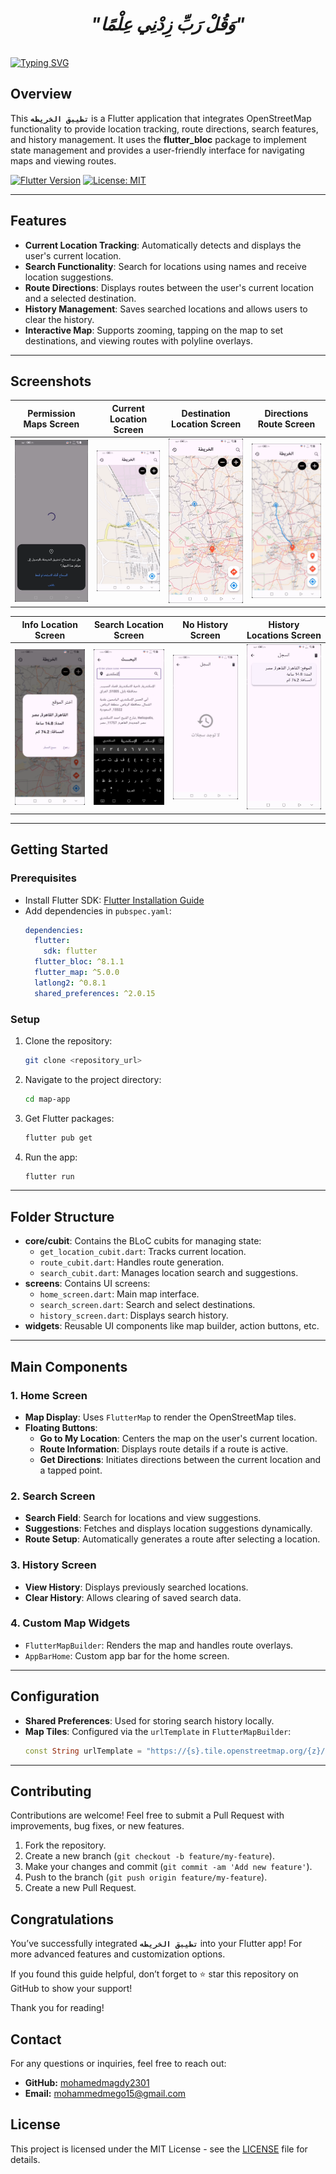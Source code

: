 <div align="center">

# *"وَقُلْ رَبِّ زِدْنِي عِلْمًا"*

</div>
<br clear="both">
<a href="https://git.io/typing-svg"><img src="https://readme-typing-svg.demolab.com?font=Protest+Guerrilla&weight=900&size=45&pause=1000&color=F78918&width=835&height=100&lines=تطيبق+الخريطه%F0%9F%98%8A%E2%9C%8C%EF%B8%8F" alt="Typing SVG" /></a>
<br clear="both">

## Overview
This **`تطيبق الخريطه`** is a Flutter application that integrates OpenStreetMap functionality to provide location tracking, route directions, search features, and history management. It uses the **flutter_bloc** package to implement state management and provides a user-friendly interface for navigating maps and viewing routes.

[![Flutter Version](https://img.shields.io/badge/Flutter-v3.0-blue.svg)](https://flutter.dev/)
[![License: MIT](https://img.shields.io/badge/License-MIT-yellow.svg)](https://opensource.org/licenses/MIT)

---

## Features
- **Current Location Tracking**: Automatically detects and displays the user's current location.
- **Search Functionality**: Search for locations using names and receive location suggestions.
- **Route Directions**: Displays routes between the user's current location and a selected destination.
- **History Management**: Saves searched locations and allows users to clear the history.
- **Interactive Map**: Supports zooming, tapping on the map to set destinations, and viewing routes with polyline overlays.

---

## Screenshots

| Permission Maps Screen | Current Location Screen | Destination Location Screen | Directions Route Screen |
|---|---|---|---|
| ![Screenshot](assets/screenshots/premisions.png) | ![Screenshot](assets/screenshots/currant.png) | ![Screenshot](assets/screenshots/diestation.png)  | ![Screenshot](assets/screenshots/directoins.png)  |

| Info Location Screen | Search Location Screen |  No History Screen |  History Locations Screen |
|---|---|---|---|
| ![Screenshot](assets/screenshots/info.png) | ![Screenshot](assets/screenshots/search.png) | ![Screenshot](assets/screenshots/no-history.png)  | ![Screenshot](assets/screenshots/history.png)  |

---

## Getting Started

### Prerequisites
- Install Flutter SDK: [Flutter Installation Guide](https://docs.flutter.dev/get-started/install)
- Add dependencies in `pubspec.yaml`:
  ```yaml
  dependencies:
    flutter:
      sdk: flutter
    flutter_bloc: ^8.1.1
    flutter_map: ^5.0.0
    latlong2: ^0.8.1
    shared_preferences: ^2.0.15
  ```

### Setup
1. Clone the repository:
   ```bash
   git clone <repository_url>
   ```
2. Navigate to the project directory:
   ```bash
   cd map-app
   ```
3. Get Flutter packages:
   ```bash
   flutter pub get
   ```
4. Run the app:
   ```bash
   flutter run
   ```

---

## Folder Structure
- **core/cubit**: Contains the BLoC cubits for managing state:
  - `get_location_cubit.dart`: Tracks current location.
  - `route_cubit.dart`: Handles route generation.
  - `search_cubit.dart`: Manages location search and suggestions.
- **screens**: Contains UI screens:
  - `home_screen.dart`: Main map interface.
  - `search_screen.dart`: Search and select destinations.
  - `history_screen.dart`: Displays search history.
- **widgets**: Reusable UI components like map builder, action buttons, etc.

---

## Main Components

### 1. **Home Screen**
- **Map Display**: Uses `FlutterMap` to render the OpenStreetMap tiles.
- **Floating Buttons**:
  - **Go to My Location**: Centers the map on the user's current location.
  - **Route Information**: Displays route details if a route is active.
  - **Get Directions**: Initiates directions between the current location and a tapped point.

### 2. **Search Screen**
- **Search Field**: Search for locations and view suggestions.
- **Suggestions**: Fetches and displays location suggestions dynamically.
- **Route Setup**: Automatically generates a route after selecting a location.

### 3. **History Screen**
- **View History**: Displays previously searched locations.
- **Clear History**: Allows clearing of saved search data.

### 4. **Custom Map Widgets**
- `FlutterMapBuilder`: Renders the map and handles route overlays.
- `AppBarHome`: Custom app bar for the home screen.

---

## Configuration
- **Shared Preferences**: Used for storing search history locally.
- **Map Tiles**: Configured via the `urlTemplate` in `FlutterMapBuilder`:
  ```dart
  const String urlTemplate = "https://{s}.tile.openstreetmap.org/{z}/{x}/{y}.png";
  ```

---

## Contributing

Contributions are welcome! Feel free to submit a Pull Request with improvements, bug fixes, or new features.

1. Fork the repository.
2. Create a new branch (`git checkout -b feature/my-feature`).
3. Make your changes and commit (`git commit -am 'Add new feature'`).
4. Push to the branch (`git push origin feature/my-feature`).
5. Create a new Pull Request.

## Congratulations

You’ve successfully integrated **`تطيبق الخريطه`** into your Flutter app! For more advanced features and customization options.

If you found this guide helpful, don’t forget to ⭐ star this repository on GitHub to show your support!

Thank you for reading!

## Contact

For any questions or inquiries, feel free to reach out:

- **GitHub:** [mohamedmagdy2301](https://github.com/mohamedmagdy2301)
- **Email:** [mohammedmego15@gmail.com](mohammedmego15@gmail.com)

## License

This project is licensed under the MIT License - see the [LICENSE](LICENSE) file for details.

